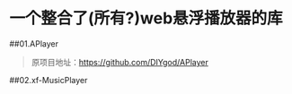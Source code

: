 # 一个整合了(所有?)web悬浮播放器的库

##01.APlayer
> 原项目地址：https://github.com/DIYgod/APlayer

##02.xf-MusicPlayer
